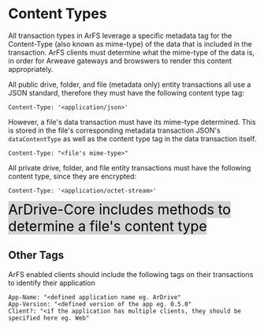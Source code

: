 # Content Types

All transaction types in ArFS leverage a specific metadata tag for the Content-Type (also known as mime-type) of the data that is included in the transaction. ArFS clients must determine what the mime-type of the data is, in order for Arweave gateways and browswers to render this content appropriately.

All public drive, folder, and file (metadata only) entity transactions all use a JSON standard, therefore they must have the following content type tag:

```
Content-Type: '<application/json>'
```

However, a file's data transaction must have its mime-type determined. This is stored in the file's corresponding metadata transaction JSON's `dataContentType` as well as the content type tag in the data transaction itself.

```
Content-Type: "<file's mime-type>"
```

All private drive, folder, and file entity transactions must have the following content type, since they are encrypted:

```
Content-Type: '<application/octet-stream>'
```

<mark style="background: #d3d3d3; font-size: 200%">ArDrive-Core includes methods to determine a file's content type</mark>


## Other Tags

ArFS enabled clients should include the following tags on their transactions to identify their application

```
App-Name: "<defined application name eg. ArDrive"
App-Version: "<defined version of the app eg. 0.5.0"
Client?: "<if the application has multiple clients, they should be specified here eg. Web" 
```



